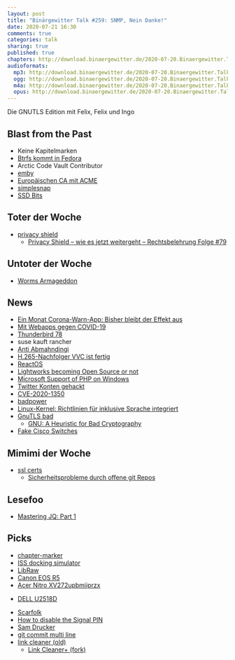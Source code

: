 ```yaml
---
layout: post
title: "Binärgewitter Talk #259: SNMP, Nein Danke!"
date: 2020-07-21 16:30
comments: true
categories: talk
sharing: true
published: true
chapters: http://download.binaergewitter.de/2020-07-20.Binaergewitter.Talk.259.chapters.txt
audioformats:
  mp3: http://download.binaergewitter.de/2020-07-20.Binaergewitter.Talk.259.mp3
  ogg: http://download.binaergewitter.de/2020-07-20.Binaergewitter.Talk.259.ogg
  m4a: http://download.binaergewitter.de/2020-07-20.Binaergewitter.Talk.259.m4a
  opus: http://download.binaergewitter.de/2020-07-20.Binaergewitter.Talk.259.opus
---
```

Die GNUTLS Edition mit Felix, Felix und Ingo

## Blast from the Past
- Keine Kapitelmarken
- [Btrfs kommt in Fedora]( https://www.phoronix.com/scan.php?page=news_item&px=Fedora-33-Btrfs-Desktop-Approve )
- Arctic Code Vault Contributor
- [emby](https://emby.media/)
- [Europäischen CA mit ACME](https://www.buypass.com/ssl/products/acme)
- [simplesnap](https://github.com/jgoerzen/simplesnap)
- [SSD Bits]( http://blog.binaergewitter.de/2020/07/07/binaergewitter-talk-number-258-linus-auf-dem-desktop/#isso-1776 )

## Toter der Woche
- [privacy shield]( https://netzpolitik.org/2020/datentransfers-eu-gericht-zerschlaegt-privacy-shield/ )
  * [Privacy Shield – wie es jetzt weitergeht – Rechtsbelehrung Folge #79](https://rechtsbelehrung.com/privacy-shield-wie-es-jetzt-weitergeht-rechtsbelehrung-folge-79/)

## Untoter der Woche
- [Worms Armageddon]( https://www.heise.de/news/Worms-Armageddon-Neues-Update-21-Jahre-nach-Release-4848029.html )

## News

- [Ein Monat Corona-Warn-App: Bisher bleibt der Effekt aus](https://www.heise.de/news/Ein-Monat-Corona-Warn-App-Bisher-bleibt-der-Effekt-aus-4846827.html )
- [Mit Webapps gegen COVID-19](https://modzero.com/modlog/archives/2020/07/06/mit_webapps_gegen_covid-19/index.html)
- [Thunderbird 78](https://blog.thunderbird.net/2020/07/whats-new-in-thunderbird-78/)
- suse kauft rancher
- [Anti Abmahndingi]( https://www.heise.de/news/DSGVO-Co-Koalition-einigt-sich-auf-Gesetz-gegen-Abmahnmissbrauch-4843676.html )
- [H.265-Nachfolger VVC ist fertig](https://www.golem.de/news/videocodec-h-265-nachfolger-vvc-ist-fertig-2007-149477.html)
- [ReactOS]( https://www.theregister.com/2020/07/16/reactos_project_milestone/ )
- [Lightworks becoming Open Source or not](https://www.lwks.com/index.php?option=com_kunena&func=view&catid=20&id=221858&Itemid=81#222135 )
- [Microsoft Support of PHP on Windows](https://externals.io/message/110907 )
- [Twitter Konten gehackt]( https://www.heise.de/news/Bitcoin-Betrugswelle-Twitter-bestaetigt-unbefugten-Zugriff-auf-45-Nutzerkonten-4847104.html )
- [CVE-2020-1350]( https://blog.zsec.uk/cve-2020-1350-research/ )
- [badpower]( https://tech.slashdot.org/story/20/07/20/1624200/badpower-attack-corrupts-fast-chargers-to-melt-or-set-your-device-on-fire )
- [Linux-Kernel: Richtlinien für inklusive Sprache integriert](https://www.heise.de/news/Linux-Kernel-Richtlinien-fuer-inklusive-Sprache-integriert-4841600.html )
- [GnuTLS bad]( https://www.theregister.com/2020/06/10/gnutls_patches_security_hole/ )
  * [GNU: A Heuristic for Bad Cryptography](https://soatok.blog/2020/07/08/gnu-a-heuristic-for-bad-cryptography/ )
- [Fake Cisco Switches]( https://www.servethehome.com/fake-cisco-switches-in-the-supply-chain-uncovered/ )


## Mimimi der Woche
- [ssl certs](https://twitter.com/HorayNarea/status/1285096137830150144 )
  * [Sicherheitsprobleme durch offene git Repos](https://www.heise.de/ct/artikel/Massive-Sicherheitsprobleme-durch-offene-Git-Repositorys-4795181.html )

## Lesefoo
- [Mastering JQ: Part 1](https://codefaster.substack.com/p/mastering-jq-part-1-59c )


## Picks
- [chapter-marker]( https://github.com/makefu/chapter-marker )
- [ISS docking simulator](https://iss-sim.spacex.com/ )
- [LibRaw](https://github.com/LibRaw/LibRaw )
- [Canon EOS R5](https://www.kenrockwell.com/canon/eos-r/r5.htm )
- [Acer Nitro XV272upbmiiprzx]( https://www.notebooksbilliger.de/tft+monitore/acer+nitro+xv272upbmiiprzx+429492/action/productpopup/location/product/is_student_product/0 )
 * [DELL U2518D]( https://amzn.to/32GsHtK )
- [Scarfolk]( https://scarfolk.blogspot.com/2013/05/the-dont-campaign-and-kak-1973.html )
- [How to disable the Signal PIN](https://chaos.social/@infosechandbook/104488470835260293)
- [Sam Drucker](https://github.com/dlangille/SamDrucker)
- [git commit multi line](https://twitter.com/stefanjudis/status/1280762105109544960)
- [link cleaner (old)]( https://addons.mozilla.org/en-US/firefox/addon/link-cleaner/ )
  * [Link Cleaner+ (fork)]( https://github.com/apiraino/link_cleaner )
